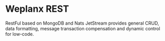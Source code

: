 # Weplanx REST

RestFul based on MongoDB and Nats JetStream provides general CRUD, data formatting, message transaction compensation and
dynamic control for low-code.
